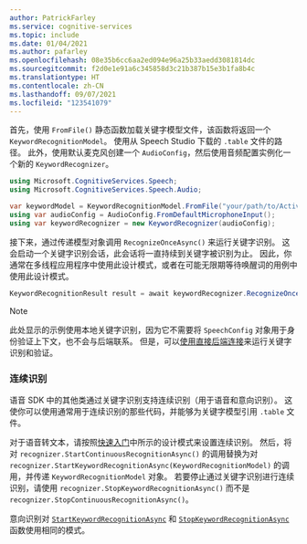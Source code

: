 ```yaml
---
author: PatrickFarley
ms.service: cognitive-services
ms.topic: include
ms.date: 01/04/2021
ms.author: pafarley
ms.openlocfilehash: 08e35b6cc6aa2ed094e96a25b33aedd3081814dc
ms.sourcegitcommit: f2d0e1e91a6c345858d3c21b387b15e3b1fa8b4c
ms.translationtype: HT
ms.contentlocale: zh-CN
ms.lasthandoff: 09/07/2021
ms.locfileid: "123541079"
---
```

首先，使用 `FromFile()` 静态函数加载关键字模型文件，该函数将返回一个 `KeywordRecognitionModel`。 使用从 Speech Studio 下载的 `.table` 文件的路径。 此外，使用默认麦克风创建一个 `AudioConfig`，然后使用音频配置实例化一个新的 `KeywordRecognizer`。

```csharp
using Microsoft.CognitiveServices.Speech;
using Microsoft.CognitiveServices.Speech.Audio;

var keywordModel = KeywordRecognitionModel.FromFile("your/path/to/Activate_device.table");
using var audioConfig = AudioConfig.FromDefaultMicrophoneInput();
using var keywordRecognizer = new KeywordRecognizer(audioConfig);
```

接下来，通过传递模型对象调用 `RecognizeOnceAsync()` 来运行关键字识别。 这会启动一个关键字识别会话，此会话将一直持续到关键字被识别为止。 因此，你通常在多线程应用程序中使用此设计模式，或者在可能无限期等待唤醒词的用例中使用此设计模式。

```csharp
KeywordRecognitionResult result = await keywordRecognizer.RecognizeOnceAsync(keywordModel);
```

> [!NOTE]
> 此处显示的示例使用本地关键字识别，因为它不需要将 `SpeechConfig` 对象用于身份验证上下文，也不会与后端联系。 但是，可以[使用直接后端连接](../../../tutorial-voice-enable-your-bot-speech-sdk.md#view-the-source-code-that-enables-keyword)来运行关键字识别和验证。

### <a name="continuous-recognition"></a>连续识别

语音 SDK 中的其他类通过关键字识别支持连续识别（用于语音和意向识别）。 这使你可以使用通常用于连续识别的那些代码，并能够为关键字模型引用 `.table` 文件。

对于语音转文本，请按照[快速入门](../../../get-started-speech-to-text.md?pivots=programming-language-csharp&tabs=script%2cbrowser%2cwindowsinstall#continuous-recognition)中所示的设计模式来设置连续识别。 然后，将对 `recognizer.StartContinuousRecognitionAsync()` 的调用替换为对 `recognizer.StartKeywordRecognitionAsync(KeywordRecognitionModel)` 的调用，并传递 `KeywordRecognitionModel` 对象。 若要停止通过关键字识别进行连续识别，请使用 `recognizer.StopKeywordRecognitionAsync()` 而不是 `recognizer.StopContinuousRecognitionAsync()`。

意向识别对 [`StartKeywordRecognitionAsync`](/dotnet/api/microsoft.cognitiveservices.speech.intent.intentrecognizer.startkeywordrecognitionasync#Microsoft_CognitiveServices_Speech_Intent_IntentRecognizer_StartKeywordRecognitionAsync_Microsoft_CognitiveServices_Speech_KeywordRecognitionModel_) 和 [`StopKeywordRecognitionAsync`](/dotnet/api/microsoft.cognitiveservices.speech.intent.intentrecognizer.stopkeywordrecognitionasync#Microsoft_CognitiveServices_Speech_Intent_IntentRecognizer_StopKeywordRecognitionAsync) 函数使用相同的模式。
